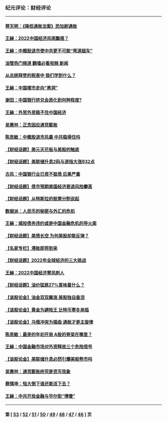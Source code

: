 ### 纪元评论：财经评论
---
#### [蒋天明：《降低通胀法案》恐加剧通胀](../../pages/nsc1026/n13806996.md?09180330) 
#### [王赫：2022中国经济风雨飘摇？](../../pages/nsc1026/n13803207.md?09180330) 
#### [王赫：中概股退市使中共更不可能“弯道超车”](../../pages/nsc1026/n13802858.md?09180330) 
#### [油管热门频道 翻墙必看视频 新闻](ok?09180330)
#### [从总统拜登的税表中 我们学到什么？](../../pages/nsc1026/n13773081.md?09180330) 
#### [王赫：中国楼市走向“黑洞”](../../pages/nsc1026/n13770647.md?09180330) 
#### [谢田：中国银行挤兑会恶化到何种程度?](../../pages/nsc1026/n13766965.md?09180330) 
#### [王赫：外贸外资稳不住中国经济](../../pages/nsc1026/n13753933.md?09180330) 
#### [吴惠林：正念因应通货膨胀](../../pages/nsc1026/n13750350.md?09180330) 
#### [陈思敏：中概股退市风暴 中共稳得住吗](../../pages/nsc1026/n13738978.md?09180330) 
#### [【财经话题】美元天花板与美股的触底](../../pages/nsc1026/n13736495.md?09180330) 
#### [【财经话题】美联储升息2码与道指大涨932点](../../pages/nsc1026/n13727377.md?09180330) 
#### [古风：中国银行业已资不抵债 后果严重](../../pages/nsc1026/n13726111.md?09180330) 
#### [【财经话题】债市预期美国经济衰退风险攀高](../../pages/nsc1026/n13698043.md?09180330) 
#### [【财经话题】从特斯拉的股票分割说起](../../pages/nsc1026/n13679733.md?09180330) 
#### [数据派：人民币的秘密与外汇的危机](../../pages/nsc1026/n13667092.md?09180330) 
#### [王赫：城投债务违约或是中国金融危机的导火索](../../pages/nsc1026/n13665322.md?09180330) 
#### [【财经话题】美债长空 为何美股却能反弹？](../../pages/nsc1026/n13665895.md?09180330) 
#### [【名家专栏】滞胀即将到来](../../pages/nsc1026/n13658171.md?09180330) 
#### [【财经话题】2022年全球经济的三大挑战](../../pages/nsc1026/n13654423.md?09180330) 
#### [王赫：2022中国经济寒风刺人](../../pages/nsc1026/n13651403.md?09180330) 
#### [【财经话题】油价猛跌27%意味着什么？](../../pages/nsc1026/n13648767.md?09180330) 
#### [【谈股论金】油金双双飙涨 美股独自垂泪](../../pages/nsc1026/n13631742.md?09180330) 
#### [【谈股论金】黄金为避险王 比特币寒冬来临](../../pages/nsc1026/n13600406.md?09180330) 
#### [【谈股论金】乌俄冲突为插曲 通胀才是主旋律](../../pages/nsc1026/n13576797.md?09180330) 
#### [陈思敏：最差的年初开局 A股的脊梁在哪里？](../../pages/nsc1026/n13558359.md?09180330) 
#### [王赫：中国金融市场对外资释放三个危险信号](../../pages/nsc1026/n13546389.md?09180330) 
#### [【谈股论金】美联储升息必然引爆美股熊市吗](../../pages/nsc1026/n13519194.md?09180330) 
#### [吴惠林：通货膨胀终究是货币现象](../../pages/nsc1026/n13512979.md?09180330) 
#### [蔡慎坤：恒大倒下谁还能活下去？](../../pages/nsc1026/n13501831.md?09180330) 
#### [王赫：中共开放金融与华尔街“博傻”](../../pages/nsc1026/n13501138.md?09180330) 

---
#### 第 [ [53](./53.md?09180330) / [52](./52.md?09180330) / [51](./51.md?09180330) / [50](./50.md?09180330) / [49](./49.md?09180330) / [48](./48.md?09180330) / [47](./47.md?09180330) / [46](./46.md?09180330) ] 页
